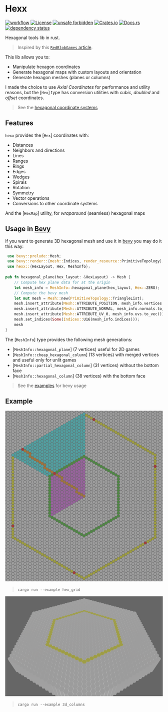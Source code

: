 <!-- cargo-sync-readme start -->

 # Hexx

 [![workflow](https://github.com/ManevilleF/hexx/actions/workflows/rust.yml/badge.svg)](https://github.com/ManevilleF/hexx/actions/workflows/rust.yml)
 [![License](https://img.shields.io/badge/License-Apache_2.0-blue.svg)](./LICENSE)
 [![unsafe forbidden](https://img.shields.io/badge/unsafe-forbidden-success.svg)](https://github.com/rust-secure-code/safety-dance/)
 [![Crates.io](https://img.shields.io/crates/v/hexx.svg)](https://crates.io/crates/hexx)
 [![Docs.rs](https://docs.rs/hexx/badge.svg)](https://docs.rs/hexx)
 [![dependency status](https://deps.rs/crate/hexx/0.3.0/status.svg)](https://deps.rs/crate/hexx)

 Hexagonal tools lib in rust.

 > Inspired by this [`RedBlobGames` article](https://www.redblobgames.com/grids/hexagons/implementation.html).

 This lib allows you to:
 - Manipulate hexagon coordinates
 - Generate hexagonal maps with custom layouts and orientation
 - Generate hexagon meshes (planes or columns)

 I made the choice to use *Axial Coordinates* for performance and utility reasons,
 but the [`Hex`] type has conversion utilities with *cubic*, *doubled* and *offset* coordinates.

 > See the [hexagonal coordinate systems](https://www.redblobgames.com/grids/hexagons/#coordinates)

 ## Features

 `hexx` provides the [`Hex`] coordinates with:
 - Distances
 - Neighbors and directions
 - Lines
 - Ranges
 - Rings
 - Edges
 - Wedges
 - Spirals
 - Rotation
 - Symmetry
 - Vector operations
 - Conversions to other coordinate systems

 And the [`HexMap`] utility, for *wraparound* (seamless) hexagonal maps

 ## Usage in [Bevy](https://bevyengine.org/)

 If you want to generate 3D hexagonal mesh and use it in [bevy](bevyengine.org) you may do it this way:

```rust
 use bevy::prelude::Mesh;
 use bevy::render::{mesh::Indices, render_resource::PrimitiveTopology};
 use hexx::{HexLayout, Hex, MeshInfo};

pub fn hexagonal_plane(hex_layout: &HexLayout) -> Mesh {
    // Compute hex plane data for at the origin
    let mesh_info = MeshInfo::hexagonal_plane(hex_layout, Hex::ZERO);
    // Compute the bevy mesh
    let mut mesh = Mesh::new(PrimitiveTopology::TriangleList);
    mesh.insert_attribute(Mesh::ATTRIBUTE_POSITION, mesh_info.vertices.to_vec());
    mesh.insert_attribute(Mesh::ATTRIBUTE_NORMAL, mesh_info.normals.to_vec());
    mesh.insert_attribute(Mesh::ATTRIBUTE_UV_0, mesh_info.uvs.to_vec());
    mesh.set_indices(Some(Indices::U16(mesh_info.indices)));
    mesh
}
```

 The [`MeshInfo`] type provides the following mesh generations:
 - [`MeshInfo::hexagonal_plane`] (7 vertices) useful for 2D games
 - [`MeshInfo::cheap_hexagonal_column`] (13 vertices) with merged vertices and useful only for
 unlit games
 - [`MeshInfo::partial_hexagonal_column`] (31 vertices) without the bottom face
 - [`MeshInfo::hexagonal_column`] (38 vertices) with the bottom face

<!-- cargo-sync-readme end -->

> See the [examples](examples) for bevy usage

 ## Example

 ![example](docs/hex_grid.png)

 > `cargo run --example hex_grid`

 ![example](docs/3d_columns.png)

 > `cargo run --example 3d_columns`
